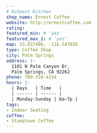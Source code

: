 ```yaml
---
# Outpost Kitchen
shop_name: Ernest Coffee
website: http://ernestcoffee.com
rating:
featured_min: # 'yes'
featured_max_1: # 'yes'
map: 33.837408, -116.547026
type: Coffee Shop
city: Palm Springs
address: |-
  1101 N Palm Canyon Dr,
  Palm Springs, CA 92262
phone: 760-318-4154
hours: |-
  | Days   | Time   |
  | ------ | ------ |
  | Monday-Sunday | 6a–7p |
tags:
- Indoor Seating
coffee:
- Stumptown Coffee
---
```

